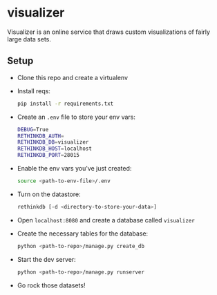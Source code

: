 visualizer
==========

Visualizer is an online service that draws custom visualizations of fairly large data sets.

Setup
-----

* Clone this repo and create a virtualenv
* Install reqs:

    ```bash
    pip install -r requirements.txt
    ```

* Create an `.env` file to store your env vars:

    ```bash
    DEBUG=True
    RETHINKDB_AUTH=
    RETHINKDB_DB=visualizer
    RETHINKDB_HOST=localhost
    RETHINKDB_PORT=28015
    ```

* Enable the env vars you've just created:

    ```bash
    source <path-to-env-file>/.env
    ```

* Turn on the datastore:

    ```bash
    rethinkdb [-d <directory-to-store-your-data>]
    ```

* Open `localhost:8080` and create a database called `visualizer`
* Create the necessary tables for the database:

    ```bash
    python <path-to-repo>/manage.py create_db
    ```

* Start the dev server:

    ```bash
    python <path-to-repo>/manage.py runserver
    ```

* Go rock those datasets!
